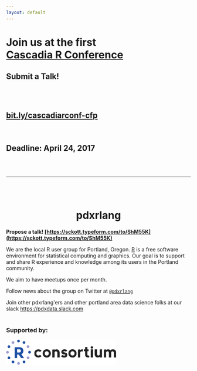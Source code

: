 ```yaml
---
layout: default
---
```


<div class="alert">
	<h1>Join us at the first <br><a href="https://cascadiarconf.com/">Cascadia R Conference</a></h1>
  <h2>Submit a Talk!</h2>
  <br>
  <i class="fa fa-hand-o-down fa-4x"></i>
  <br>
  <h2><a href="https://bit.ly/cascadiarconf-cfp">bit.ly/cascadiarconf-cfp</a></h2>
  <br>
  <h2>Deadline: April 24, 2017</h2>
</div>

<br><br>
<hr>
<br><br>

<center><h1><strong>pdxrlang</strong></h1></center>

__Propose a talk! [https://sckott.typeform.com/to/ShM55K](https://sckott.typeform.com/to/ShM55K)__

We are the local R user group for Portland, Oregon. [R](https://www.r-project.org/) is a free software environment for statistical computing and graphics.  Our goal is to support and share R experience and knowledge among its users in the Portland community.

We aim to have meetups once per month.

Follow news about the group on Twitter at [`@pdxrlang`](https://twitter.com/pdxrlang)

Join other pdxrlang'ers and other portland area data science folks at our slack <https://pdxdata.slack.com>
<br><br>

### Supported by:
<img src="images/RConsortium_Horizontal_Pantone.png" width="300">
